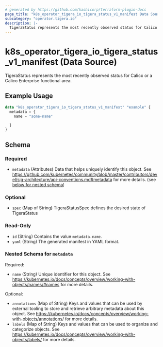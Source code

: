 ```yaml
---
# generated by https://github.com/hashicorp/terraform-plugin-docs
page_title: "k8s_operator_tigera_io_tigera_status_v1_manifest Data Source - terraform-provider-k8s"
subcategory: "operator.tigera.io"
description: |-
  TigeraStatus represents the most recently observed status for Calico or a Calico Enterprise functional area.
---
```


# k8s_operator_tigera_io_tigera_status_v1_manifest (Data Source)

TigeraStatus represents the most recently observed status for Calico or a Calico Enterprise functional area.

## Example Usage

```terraform
data "k8s_operator_tigera_io_tigera_status_v1_manifest" "example" {
  metadata = {
    name = "some-name"

  }
}
```

<!-- schema generated by tfplugindocs -->
## Schema

### Required

- `metadata` (Attributes) Data that helps uniquely identify this object. See https://github.com/kubernetes/community/blob/master/contributors/devel/sig-architecture/api-conventions.md#metadata for more details. (see [below for nested schema](#nestedatt--metadata))

### Optional

- `spec` (Map of String) TigeraStatusSpec defines the desired state of TigeraStatus

### Read-Only

- `id` (String) Contains the value `metadata.name`.
- `yaml` (String) The generated manifest in YAML format.

<a id="nestedatt--metadata"></a>
### Nested Schema for `metadata`

Required:

- `name` (String) Unique identifier for this object. See https://kubernetes.io/docs/concepts/overview/working-with-objects/names/#names for more details.

Optional:

- `annotations` (Map of String) Keys and values that can be used by external tooling to store and retrieve arbitrary metadata about this object. See https://kubernetes.io/docs/concepts/overview/working-with-objects/annotations/ for more details.
- `labels` (Map of String) Keys and values that can be used to organize and categorize objects. See https://kubernetes.io/docs/concepts/overview/working-with-objects/labels/ for more details.
